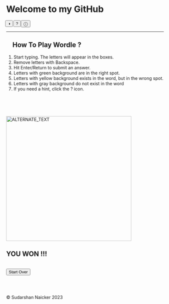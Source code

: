 <!DOCTYPE html>
<html lang="en-US">
  <head>
    <meta charset="utf-8" />
    <meta name="viewport" content="width=device-width" />
    <link rel="stylesheet" href="./style.css" />
  </head>
  <body>
    <title> Hi there 👋.</title>
    <h1>Welcome to my GitHub</h1>
    <div class = "allbuttons" id = "allbuttons">
      <button class = "headerbtn" style = "margin-left: -0.2em;" type = "button" onclick="Invert()" > &#9681; </button>
      <button class = "headerbtn" style = "margin-left: -0.2em;" type = "button" onclick = "openhint()"> &#63; </button>
      <button class = "headerbtn" style = "margin-left: -0.2em;" type = "button" onclick="openInst()"> &#9432; </button>
    </div>
    <hr> 
    <div class = "rightside" id = "rightside">
      <div class = "popup" id = "popup">
        <h2 style="text-align: left; padding-left: 20px;">How To Play Wordle ?</h2>
        <ol>
          <li> Start typing. The letters will appear in the boxes.</li>
          <li> Remove letters with Backspace.</li>
          <li> Hit Enter/Return to submit an answer.</li>
          <li> Letters with green background are in the right spot.</li>
          <li> Letters with yellow background exists in the word, but in the wrong spot. </li>
          <li> Letters with gray background do not exist in the word</li>
          <li> If you need a hint, click the ? icon.</li>
        </ol>
      </div>
    </div>
    <br>
    <div class = "foothint" id = "foothint"><p></p></div>
    <br>
    <div id = "box"></div>
    <br>
    <div class = "imge" id = "imge">
      <img src="https://res.cloudinary.com/mkf/image/upload/v1675467141/ENSF-381/labs/congrats_fkscna.gif" width = "400" alt="ALTERNATE_TEXT">
      <h2> YOU WON !!!</h2>
    </div>
    <br>
    <div class = "Startover">
      <button id = "againbtn" type = "button" onclick = "STARTOVER()" > Start Over </button>
    </div>
    <br>
    <p id = "answer"></p>
    <br>
    <P class="footer"> © Sudarshan Naicker 2023 </P>
  </body>
</html>